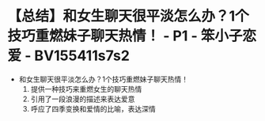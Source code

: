 # 【总结】和女生聊天很平淡怎么办？1个技巧重燃妹子聊天热情！ - P1 - 笨小子恋爱 - BV155411s7s2

-   和女生聊天很平淡怎么办？1个技巧重燃妹子聊天热情！
    1.  提供一种技巧来重燃女生的聊天热情
    2.  引用了一段浪漫的描述来表达爱意
    3.  呼应了四季变换和爱情的比喻，表达深情